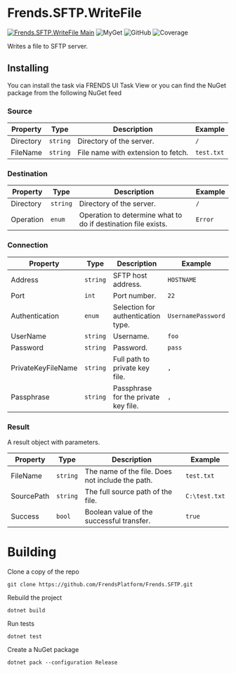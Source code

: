 # Frends.SFTP.WriteFile

[![Frends.SFTP.WriteFile Main](https://github.com/FrendsPlatform/Frends.SFTP/actions/workflows/WriteFile_build_and_test_on_main.yml/badge.svg)](https://github.com/FrendsPlatform/Frends.SFTP/actions/workflows/WriteFile_build_and_test_on_main.yml)
![MyGet](https://img.shields.io/myget/frends-tasks/v/Frends.SFTP.WriteFile?label=NuGet)
![GitHub](https://img.shields.io/github/license/FrendsPlatform/Frends.SFTP?label=License)
![Coverage](https://app-github-custom-badges.azurewebsites.net/Badge?key=FrendsPlatform/Frends.SFTP/Frends.SFTP.WriteFile|main)

Writes a file to SFTP server.

## Installing

You can install the task via FRENDS UI Task View or you can find the NuGet package from the following NuGet feed

### Source

| Property | Type | Description | Example |
| -------- | -------- | -------- | -------- |
| Directory | `string` | Directory of the server. | `/` |
| FileName | `string` | File name with extension to fetch. | `test.txt` |

### Destination

| Property | Type | Description | Example |
| -------- | -------- | -------- | -------- |
| Directory | `string` | Directory of the server. | `/` |
| Operation | `enum` | Operation to determine what to do if destination file exists. | `Error` |

### Connection

| Property | Type | Description | Example |
| -------- | -------- | -------- | -------- |
| Address | `string` | SFTP host address. | `HOSTNAME` |
| Port | `int` | Port number. | `22` |
| Authentication | `enum` | Selection for authentication type. | `UsernamePassword` |
| UserName | `string` | Username. | `foo` |
| Password | `string` | Password. | `pass` |
| PrivateKeyFileName | `string` | Full path to private key file. | `, ` |
| Passphrase | `string` | Passphrase for the private key file. | `, ` |

### Result

A result object with parameters.

| Property | Type | Description | Example |
| -------- | -------- | -------- | -------- |
| FileName | `string` | The name of the file. Does not include the path. | `test.txt` |
| SourcePath | `string` | The full source path of the file. | `C:\test.txt` |
| Success | `bool` | Boolean value of the successful transfer. | `true` |

# Building

Clone a copy of the repo

`git clone https://github.com/FrendsPlatform/Frends.SFTP.git`

Rebuild the project

`dotnet build`

Run tests

`dotnet test`

Create a NuGet package

`dotnet pack --configuration Release`

